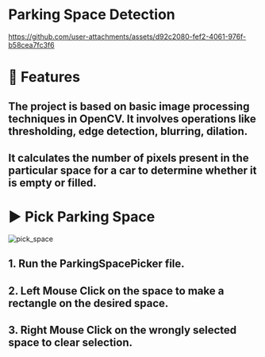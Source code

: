 # Parking Space Detection


https://github.com/user-attachments/assets/d92c2080-fef2-4061-976f-b58cea7fc3f6
# 💎 Features
##  The project is based on basic image processing techniques in OpenCV. It involves operations like thresholding, edge detection, blurring, dilation.
##  It calculates the number of pixels present in the particular space for a car to determine whether it is empty or filled.


# ▶ Pick Parking Space
![pick_space](https://github.com/user-attachments/assets/138877bf-27c9-407f-8ecd-7755cbaff0c3)
## 1. Run the ParkingSpacePicker file.
## 2. Left Mouse Click on the space to make a rectangle on the desired space.
## 3. Right Mouse Click on the wrongly selected space to clear selection.

